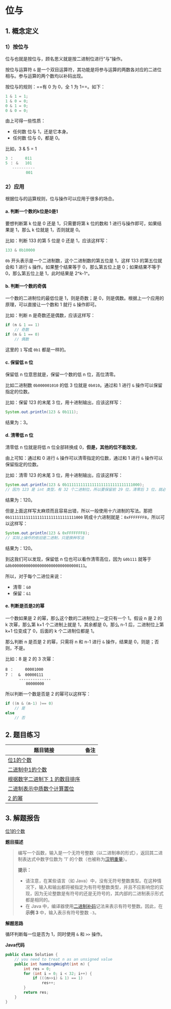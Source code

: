 ​	

# 位与

## 1. 概念定义

### 1）按位与

位与也就是按位与，顾名思义就是按二进制位进行“与”操作。



按位与运算符 `&` 是一个双目运算符，其功能是将参与运算的两数各对应的二进位相与。参与运算的两个数均以补码出现。



按位与的规则：==有 0 为 0，全 1 为 1==。如下：

```java
1 & 1 = 1;
1 & 0 = 0;
0 & 1 = 0;
0 & 0 = 0;
```



由上可得一些性质：

+ 任何数 位与 1，还是它本身。
+ 任何数 位与 0，都是 0。



比如，3 & 5 = 1

```java
3 ：		011
5 ：	&   101
   ----------
    	 001
```



### 2）应用

根据位与的运算规则，位与操作可以应用于很多的场合。

#### a. 判断一个数的k位是0是1

要想判断第 k 位是 0 还是 1，只需要将第 k 位的数和 1 进行与操作即可，如果结果是 1，那么 k 位就是 1，否则就是 0。



比如：判断 133 的第 5 位是 0 还是 1，应该这样写：

```java
133 & 0b10000
```

`0b` 开头表示是一个二进制数，这个二进制数的第五位是 1，这样 133 的第五位就会和 1 进行 `&` 操作。如果整个结果等于 0，那么第五位上是 0；如果结果不等于 0，那么第五位上是 1，此时结果是 2^k-1^。



#### b. 判断一个数的奇偶

一个数的二进制位的最低位是 1，则是奇数；是 0，则是偶数。根据上一个应用的原理，可以直接让一个数和 1 就行 `&` 操作即可。



比如：判断 n 是奇数还是偶数，应该这样写：

```java
if (n & 1 == 1)
    // 奇数
if (n & 1 == 0)
    // 偶数
```

这里的 `1` 写成 `0b1` 都是一样的。



#### c. 保留低 n 位

保留低 n 位意思就是，保留一个数的低 n 位，高位清零。

比如二进制数 `0b000001010` 的低 3 位就是 `0b010`。通过和 1 进行 `&` 操作可以保留指定的位数。



比如：保留 123 的末尾 3 位，用十进制输出，应该这样写：

```java
System.out.println(123 & 0b111);
```

结果为：3。



#### d. 清零低 n 位

清零低 n 位就是将低 n 位全部转换成 0，**但是，其他的位不能改变**。

由上可知：通过和 0 进行 `&` 操作可以清零指定的位数，通过和 1 进行 `&` 操作可以保留指定的位数。



比如：清零 123 的末尾 3 位，用十进制输出，应该这样写：

```java
System.out.println(123 & 0b11111111111111111111111111111000);
// 因为 123 是 int 类型，有 32 个二进制位，所以要保留前 29 位，清零后 3 位，就必须写成 0b11111111111111111111111111111000
```

结果为：120。



但是上面这样写太麻烦而且容易出错，所以一般使用十六进制的写法。那把 `0b11111111111111111111111111111000` 转成十六进制就是：`0xFFFFFFF8`，所以可以这样写：

```java
System.out.println(123 & 0xFFFFFFF8);
// 实际上操作的依旧是二进制，只是换种写法
```

结果为：120。



到这我们可以发现，保留低 n 位也可以看作清零高位，因为 `&0b111` 就等于 `&0b00000000000000000000000000000111`。

所以，对于每个二进位来说：

+ 清零：`&0`
+ 保留：`&1`



#### e. 判断是否是2的幂

一个数如果是 2 的幂，那么这个数的二进制位上一定只有一个 1。假设 n 是 2 的 k 次幂，那么第 k+1 个二进制上就是 1，其余都是 0。那么 n-1 后，二进制位上第 k+1 位变成了 0，后面的 k 个二进制位都是 1。

那么判断 n 是否是 2 的幂，只需将 n 和 n-1 进行 `&` 操作，结果是 0，则是；否则，不是。



比如：8 是 2 的 3 次幂：

```
8 ：		00001000
7 ：	 &  00000111
	  --------------
	     00000000
```



所以判断一个数是否是 2 的幂可以这样写：

```java
if ((n & (n-1) )== 0)
    // 是
else
    // 否
```



## 2. 题目练习

| 题目链接                                                     | 备注 |
| ------------------------------------------------------------ | ---- |
| [位1的个数](https://leetcode-cn.com/problems/number-of-1-bits/) |      |
| [二进制中1的个数](https://leetcode-cn.com/problems/er-jin-zhi-zhong-1de-ge-shu-lcof/) |      |
| [根据数字二进制下 1 的数目排序](https://leetcode-cn.com/problems/sort-integers-by-the-number-of-1-bits/) |      |
| [二进制表示中质数个计算置位](https://leetcode-cn.com/problems/prime-number-of-set-bits-in-binary-representation/) |      |
| [2 的幂](https://leetcode-cn.com/problems/power-of-two/)     |      |



## 3. 解题报告

[位1的个数](https://leetcode-cn.com/problems/number-of-1-bits/)

**题目描述**

> 编写一个函数，输入是一个无符号整数（以二进制串的形式），返回其二进制表达式中数字位数为 '1' 的个数（也被称为[汉明重量](https://baike.baidu.com/item/汉明重量)）。
>
>  
>
> **提示：**
>
> - 请注意，在某些语言（如 Java）中，没有无符号整数类型。在这种情况下，输入和输出都将被指定为有符号整数类型，并且不应影响您的实现，因为无论整数是有符号的还是无符号的，其内部的二进制表示形式都是相同的。
> - 在 Java 中，编译器使用[二进制补码](https://baike.baidu.com/item/二进制补码/5295284)记法来表示有符号整数。因此，在 **示例 3** 中，输入表示有符号整数 `-3`。



**解题思路**

循环判断每一位是否为 1，同时使用 `&` 和 `>>` 操作。



**Java代码**

```java
public class Solution {
    // you need to treat n as an unsigned value
    public int hammingWeight(int n) {
        int res = 0;
        for (int i = 0; i < 32; i++) {
            if (((n>>i) & 1) == 1)
                res++;
        }
        return res;
    }
}
```

